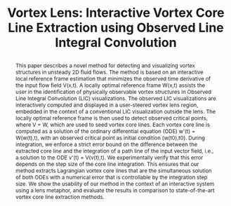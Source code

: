 ---
# this file is written in YAML http://docs.ansible.com/ansible/latest/YAMLSyntax.html
# all lines with a leading sharp are comments and will not be compiled
# longer blocks of text should start with a a leading > to escape all special characters

# URL handle for generated webpage
slug:       vortexlens

#specifies layout to be used for page generation (do not modify)
layout:     publication

#publication title
title:      >
   Vortex Lens: Interactive Vortex Core Line Extraction using Observed Line Integral Convolution
   
#include in selected publications on front page (optional, delete line if not applicable)
display:	selected

#list all publication authors in correct order (please check the spelling is identical to your personal page)
authors:
 - Peter Rautek
 - Xingdi Zhang
 - Bernhard Woschizka
 - Thomas Theußl
 - Markus Hadwiger
 
#insert publication venue (displayed on publication page)
venue:      >
   IEEE Transactions on Visualization and Computer Graphics, Vol.30, No.1 (Proceedings IEEE VIS 2023), to appear
   
#insert short venue (displayed in box in publication list)
shortvenue: >
   IEEE VIS 2023

#specify publication year
year:       2024

#insert abstract of publication
abstract:   >
   This paper describes a novel method for detecting and visualizing vortex structures in unsteady 2D fluid flows. The method is based on an interactive local reference frame estimation that minimizes the observed time derivative of the input flow field V(x,t). A locally optimal reference frame W(x,t) assists the user in the identification of physically observable vortex structures in Observed Line Integral Convolution (LIC) visualizations. The observed LIC visualizations are interactively computed and displayed in a user-steered vortex lens region, embedded in the context of a conventional LIC visualization outside the lens. The locally optimal reference frame is then used to detect observed critical points, where V = W, which are used to seed vortex core lines. Each vortex core line is computed as a solution of the ordinary differential equation (ODE) w'(t) = W(w(t),t), with an observed critical point as initial condition (w(t0),t0). During integration, we enforce a strict error bound on the difference between the extracted core line and the integration of a path line of the input vector field, i.e., a solution to the ODE v'(t) = V(v(t),t). We experimentally verify that this error depends on the step size of the core line integration. This ensures that our method extracts Lagrangian vortex core lines that are the simultaneous solution of both ODEs with a numerical error that is controllable by the integration step size. We show the usability of our method in the context of an interactive system using a lens metaphor, and evaluate the results in comparison to state-of-the-art vortex core line extraction methods.
   
#link to hi-res teaser image of publication (please make sure the image is wide, e.g. aspect ratio between 4:2 and 4:1)
teaser:     './publications/2023_rautek_vortexlens.jpg'
   
#link to smaller thumbnail image of publication (please make sure the aspect ratio is 3:2, suggested size is 150x100px)
thumbnail:  './publications/2023_rautek_thumbnail.png'

#link to publication video (optional): you can either upload the video to our website (insert local link) or host it on youtube or vimeo (in this case insert the youtube/vimeo link)
#video:      'https://vimeo.com/458350874'

#link to talk video (optional): you can either upload the video to our website (insert local link) or host it on youtube or vimeo (in this case insert the youtube/vimeo link)
#talk:       'https://www.youtube.com/watch?v=3WW2Bdg5tY8'

#link to publication pdf (optional)
#pdf:        './publications/2023_rautek_vortexlens.pdf'

#link to appendix pdf (optional)
#pdfsupp:    './publications/2023_rautek_vortexlens_appendixes.pdf'

#insert citation. please format citation by inserting <br> at line breaks, &nbsp;&nbsp; will insert a tab character to prettify the citation
citation:   >
  @article{Rautek2023VortexLens,<br>
   &nbsp;&nbsp;title = {Vortex Lens: Interactive Vortex Core Line Extraction using Observed Line Integral Convolution},<br>
   &nbsp;&nbsp;author = {Rautek, Peter and Zhang, Xingdi and Woschizka, Bernhard and Theu{\ss}l, Thomas and Hadwiger, Markus},<br>
   &nbsp;&nbsp;journal = {IEEE Transactions on Visualization and Computer Graphics (Proceedings IEEE VIS 2023)},<br>
   &nbsp;&nbsp;year = {2024},<br>
   &nbsp;&nbsp;volume = {30},<br>
   &nbsp;&nbsp;number = {1},<br>
   &nbsp;&nbsp;pages = {to appear}<br>
  }

#insert links to additional material for the publication (optional)
#links need a title, a URL and a type (this defines the link icon) which can be one of the following values: code, archive, files, slides or text (this is the default icon)
links: 
# - title: Slides
#   type:  slides
#   url:   './publications/2023_rautek_vortexlens_slides.pdf'
# - title: Code
#   type:  github
#   url:   'https://github.com/vccvisualization/vortexlens'
 
---